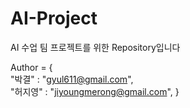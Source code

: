 # AI-Project
AI 수업 팀 프로젝트를 위한 Repository입니다

Author = {  
"박결" : "gyul611@gmail.com",  
"허지영" : "jiyoungmerong@gmail.com",
}
